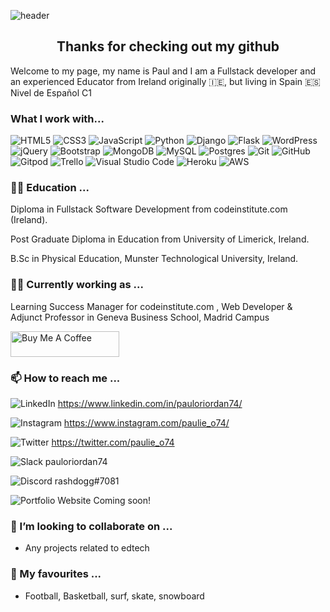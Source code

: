 ![header](https://capsule-render.vercel.app/api?type=waving&color=auto&height=200&section=header&text=hello%20world!&fontSize=60)

<h2 style="text-align: center;">Thanks for checking out my github</h2>

Welcome to my page, my name is Paul and I am a Fullstack developer and an experienced Educator from Ireland originally 🇮🇪, but living in Spain 🇪🇸 Nivel de Español C1

### What I work with...
![HTML5](https://img.shields.io/badge/html5-%23E34F26.svg?style=for-the-badge&logo=html5&logoColor=white) ![CSS3](https://img.shields.io/badge/css3-%231572B6.svg?style=for-the-badge&logo=css3&logoColor=white) ![JavaScript](https://img.shields.io/badge/javascript-%23323330.svg?style=for-the-badge&logo=javascript&logoColor=%23F7DF1E) ![Python](https://img.shields.io/badge/python-3670A0?style=for-the-badge&logo=python&logoColor=ffdd54) ![Django](https://img.shields.io/badge/django-%23092E20.svg?style=for-the-badge&logo=django&logoColor=white) ![Flask](https://img.shields.io/badge/flask-%23000.svg?style=for-the-badge&logo=flask&logoColor=white) ![WordPress](https://img.shields.io/badge/WordPress-%23117AC9.svg?style=for-the-badge&logo=WordPress&logoColor=white) ![jQuery](https://img.shields.io/badge/jquery-%230769AD.svg?style=for-the-badge&logo=jquery&logoColor=white) ![Bootstrap](https://img.shields.io/badge/bootstrap-%23563D7C.svg?style=for-the-badge&logo=bootstrap&logoColor=white) ![MongoDB](https://img.shields.io/badge/MongoDB-%234ea94b.svg?style=for-the-badge&logo=mongodb&logoColor=white) ![MySQL](https://img.shields.io/badge/mysql-%2300f.svg?style=for-the-badge&logo=mysql&logoColor=white) ![Postgres](https://img.shields.io/badge/postgres-%23316192.svg?style=for-the-badge&logo=postgresql&logoColor=white) ![Git](https://img.shields.io/badge/git-%23F05033.svg?style=for-the-badge&logo=git&logoColor=white) ![GitHub](https://img.shields.io/badge/github-%23121011.svg?style=for-the-badge&logo=github&logoColor=white) ![Gitpod](https://img.shields.io/badge/gitpod-f06611.svg?style=for-the-badge&logo=gitpod&logoColor=white) ![Trello](https://img.shields.io/badge/Trello-%23026AA7.svg?style=for-the-badge&logo=Trello&logoColor=white) ![Visual Studio Code](https://img.shields.io/badge/Visual%20Studio%20Code-0078d7.svg?style=for-the-badge&logo=visual-studio-code&logoColor=white) ![Heroku](https://img.shields.io/badge/heroku-%23430098.svg?style=for-the-badge&logo=heroku&logoColor=white) ![AWS](https://img.shields.io/badge/AWS-%23FF9900.svg?style=for-the-badge&logo=amazon-aws&logoColor=white) 

### 👨‍🎓 Education ...
Diploma in Fullstack Software Development from codeinstitute.com (Ireland).

Post Graduate Diploma in Education from University of Limerick, Ireland.

B.Sc in Physical Education, Munster Technological University, Ireland.

### 👨‍💻 Currently working as ...
Learning Success Manager for codeinstitute.com , Web Developer & Adjunct Professor in Geneva Business School, Madrid Campus

<a href="https://www.buymeacoffee.com/pauloriord7" target="_blank"><img src="https://cdn.buymeacoffee.com/buttons/default-orange.png" alt="Buy Me A Coffee" height="41" width="174"></a>

### 📫 How to reach me ...
![LinkedIn](https://img.shields.io/badge/LinkedIn-0077B5?style=for-the-badge&logo=linkedin&logoColor=white) 
https://www.linkedin.com/in/pauloriordan74/

![Instagram](https://img.shields.io/badge/Instagram-E4405F?style=for-the-badge&logo=instagram&logoColor=white) 
https://www.instagram.com/paulie_o74/

![Twitter](https://img.shields.io/badge/Twitter-1DA1F2?style=for-the-badge&logo=twitter&logoColor=white) 
https://twitter.com/paulie_o74

![Slack](https://img.shields.io/badge/Slack-4A154B?style=for-the-badge&logo=slack&logoColor=white) pauloriordan74

![Discord](https://img.shields.io/badge/Discord-7289DA?style=for-the-badge&logo=discord&logoColor=white) rashdogg#7081

![Portfolio Website](https://img.shields.io/badge/website-000000?style=for-the-badge&logo=About.me&logoColor=white) Coming soon!

### 🤝 I’m looking to collaborate on ...
- Any projects related to edtech

### 💚 My favourites ...
- Football, Basketball, surf, skate, snowboard

